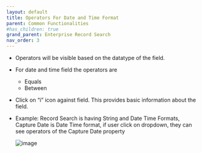 ```yaml
---
layout: default
title: Operators For Date and Time Format
parent: Common Functionalities 
#has_children: true
grand_parent: Enterprise Record Search
nav_order: 3
---
```


- Operators will be visible based on the datatype of the field.  
- For date and time field the operators are 
  - Equals
  - Between
- Click on “i” icon against field. This provides basic information about the field.
- Example: Record Search is having String and Date Time Formats, Capture Date is Date Time format, if user click on  dropdown, they  can see operators of the Capture Date property
   
   ![image](https://user-images.githubusercontent.com/119289294/204803071-6b3eaac6-3e3b-4f4a-9bf9-6295039fe263.png)

